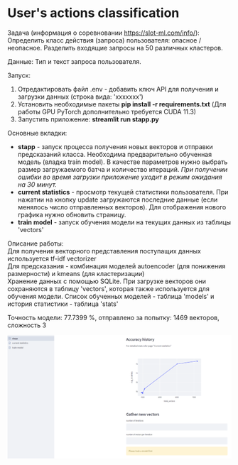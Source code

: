 # User's actions classifiсation

Задача (информация о соревновании https://slot-ml.com/info/): 
Определить класс действия (запроса) пользователя: опасное / неопасное. Разделить входящие запросы на 50 различных кластеров.

Данные:
Тип и текст запроса пользователя.

Запуск:
1. Отредактировать файл .env - добавить ключ API для получения и загрузки данных (строка вида: 'xxxxxxx')
2. Установить необходимые пакеты **pip install -r requirements.txt** (Для работы GPU PyTorch дополнительно требуется CUDA 11.3)
3. Запустить приложение: **streamlit run stapp.py**

Основные вкладки:  
* **stapp**  - запуск процесса получения новых векторов и отправки предсказаний класса. Необходима предварительно обученная модель (владка train model). В качестве параметров нужно выбрать размер загружаемого батча и количество итераций. *При получении ошибки во время загрузки приложение уходит в режим ожидания на 30 минут.*
* **current statistics** - просмотр текущей статистики пользователя. При нажатии на кнопку update загружаются последние данные (если менялось число отправленных векторов). Для отображения нового графика нужно обновить страницу.
* **train model** - запуск обучения модели на текущих данных из таблицы 'vectors'

Описание работы:  
Для получения векторного представления поступащих данных используется tf-idf vectorizer  
Для предсказания - комбинация моделей autoencoder (для понижения размерности) и kmeans (для кластеризации)  
Хранение данных с помощью SQLite. При загрузке векторов они сохраняются в таблицу 'vectors', которая также используется для обучения модели. Список обученных моделей - таблица 'models' и история статистики - таблица 'stats'

Точность модели: 77.7399 %, отправлено за попытку: 1469 векторов, сложность 3

![screen](https://github.com/DDarean/ml-comp/blob/main/data/screen.PNG)

